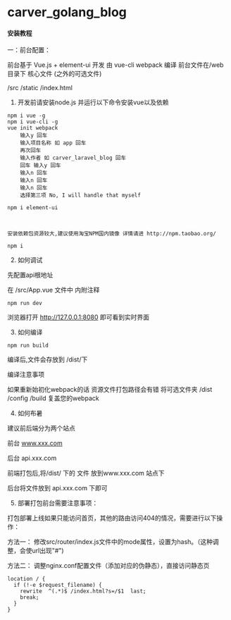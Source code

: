 # carver_golang_blog
#### 安装教程

一：前台配置：

前台基于 Vue.js + element-ui 开发 由 vue-cli webpack 编译
前台文件在/web 目录下
核心文件 (之外的可选文件)

/src
/static
/index.html
1. 开发前请安装node.js 并运行以下命令安装vue以及依赖


```
npm i vue -g
npm i vue-cli -g
vue init webpack
    输入y 回车
    输入项目名称 如 app 回车
    再次回车
    输入作者 如 carver_laravel_blog 回车
    回车 输入y 回车
    输入n 回车
    输入n 回车
    输入n 回车
    选择第三项 No, I will handle that myself

npm i element-ui



安装依赖包资源较大,建议使用淘宝NPM国内镜像 详情请进 http://npm.taobao.org/

npm i
```

2. 如何调试

先配置api根地址

在 /src/App.vue 文件中 内附注释

`npm run dev`

浏览器打开 http://127.0.0.1:8080 即可看到实时界面

3. 如何编译

`npm run build`

编译后,文件会存放到 /dist/下

编译注意事项

如果重新始初化webpack的话 资源文件打包路径会有错 将可选文件夹 /dist /config /build 复盖您的webpack

4. 如何布暑

建议前后端分为两个站点

前台 www.xxx.com

后台 api.xxx.com

前端打包后,将/dist/ 下的 文件 放到www.xxx.com 站点下

后台将文件放到 api.xxx.com 下即可

5. 部署打包前台需要注意事项：

打包部署上线如果只能访问首页，其他的路由访问404的情况，需要进行以下操作：

方法一： 修改src/router/index.js文件中的mode属性，设置为hash。（这种调整，会使url出现"#")

方法二： 调整nginx.conf配置文件（添加对应的伪静态），直接访问静态页


```
location / {
  if (!-e $request_filename) {
    rewrite  ^(.*)$ /index.html?s=/$1  last;
    break;
  }
}
```

